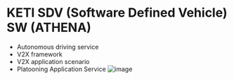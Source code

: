 # KETI SDV (Software Defined Vehicle) SW (ATHENA)
- Autonomous driving service
- V2X framework
- V2X application scenario
- Platooning Application Service
![image](https://user-images.githubusercontent.com/114464797/218900118-a5cb9c4d-f7dc-49a0-b898-f7a1551e3ad2.png)
